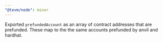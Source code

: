 ```yaml
---
"@tevm/node": minor
---
```


Exported `prefundedAccount` as an array of contract addresses that are prefunded. These map to the the same accounts prefunded by anvil and hardhat.
